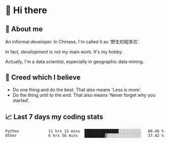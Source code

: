 # 👋 Hi there

## :speech_balloon: About me

An informal developer. In Chinese, I'm called it as '野生的程序员'.

In fact, _development_ is not my main work. It's my hobby.

Actually, I'm a data scientist, especially in geographic data mining.

## :see_no_evil: Creed which I believe

- Do one thing and do the best. That also means 'Less is more'.
- Do the thing until to the end. That also means 'Never forget why you started'.

## :chart_with_upwards_trend: Last 7 days my coding stats

<!--START_SECTION:waka-->

```text
Python             11 hrs 13 mins  ███████████████░░░░░░░░░░   60.46 %
Other              6 hrs 56 mins   █████████▒░░░░░░░░░░░░░░░   37.42 %
```

<!--END_SECTION:waka-->

